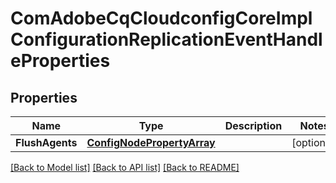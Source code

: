 # ComAdobeCqCloudconfigCoreImplConfigurationReplicationEventHandleProperties

## Properties
Name | Type | Description | Notes
------------ | ------------- | ------------- | -------------
**FlushAgents** | [**ConfigNodePropertyArray**](configNodePropertyArray.md) |  | [optional] 

[[Back to Model list]](../README.md#documentation-for-models) [[Back to API list]](../README.md#documentation-for-api-endpoints) [[Back to README]](../README.md)


